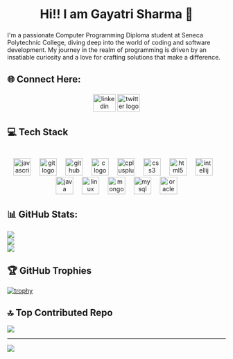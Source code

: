 <h1 align="center">Hi!! I am Gayatri Sharma 👋</h1>

###

<p align="left">I'm a passionate Computer Programming Diploma student at Seneca Polytechnic College, diving deep into the world of coding and software development. My journey in the realm of programming is driven by an insatiable curiosity and a love for crafting solutions that make a difference.</p>

###

## 🌐 Connect Here:

###

<div align="center">
  <img src="https://raw.githubusercontent.com/maurodesouza/profile-readme-generator/master/src/assets/icons/social/linkedin/default.svg" width="52" height="40" alt="linkedin logo"  />
  <img src="https://raw.githubusercontent.com/maurodesouza/profile-readme-generator/master/src/assets/icons/social/twitter/default.svg" width="52" height="40" alt="twitter logo"  />
</div>

###

## 💻 Tech Stack

###

<br clear="both">

<div align="center">
  <img src="https://cdn.jsdelivr.net/gh/devicons/devicon/icons/javascript/javascript-original.svg" height="40" alt="javascript logo"  />
  <img width="12" />
  <img src="https://skillicons.dev/icons?i=git" height="40" alt="git logo"  />
  <img width="12" />
  <img src="https://skillicons.dev/icons?i=github" height="40" alt="github logo"  />
  <img width="12" />
  <img src="https://cdn.jsdelivr.net/gh/devicons/devicon/icons/c/c-original.svg" height="40" alt="c logo"  />
  <img width="12" />
  <img src="https://cdn.jsdelivr.net/gh/devicons/devicon/icons/cplusplus/cplusplus-original.svg" height="40" alt="cplusplus logo"  />
  <img width="12" />
  <img src="https://cdn.jsdelivr.net/gh/devicons/devicon/icons/css3/css3-original.svg" height="40" alt="css3 logo"  />
  <img width="12" />
  <img src="https://cdn.jsdelivr.net/gh/devicons/devicon/icons/html5/html5-original.svg" height="40" alt="html5 logo"  />
  <img width="12" />
  <img src="https://cdn.jsdelivr.net/gh/devicons/devicon/icons/intellij/intellij-original.svg" height="40" alt="intellij logo"  />
  <img width="12" />
  <img src="https://cdn.jsdelivr.net/gh/devicons/devicon/icons/java/java-original.svg" height="40" alt="java logo"  />
  <img width="12" />
  <img src="https://cdn.jsdelivr.net/gh/devicons/devicon/icons/linux/linux-original.svg" height="40" alt="linux logo"  />
  <img width="12" />
  <img src="https://cdn.jsdelivr.net/gh/devicons/devicon/icons/mongodb/mongodb-original.svg" height="40" alt="mongodb logo"  />
  <img width="12" />
  <img src="https://cdn.jsdelivr.net/gh/devicons/devicon/icons/mysql/mysql-original.svg" height="40" alt="mysql logo"  />
  <img width="12" />
  <img src="https://cdn.jsdelivr.net/gh/devicons/devicon/icons/oracle/oracle-original.svg" height="40" alt="oracle logo"  />
</div>

###

## 📊 GitHub Stats:

![](https://github-readme-stats.vercel.app/api?username=GayatriSharma27&theme=dark&hide_border=false&include_all_commits=false&count_private=false)<br/>
![](https://github-readme-streak-stats.herokuapp.com/?user=GayatriSharma27&theme=dark&hide_border=false)<br/>
![](https://github-readme-stats.vercel.app/api/top-langs/?username=GayatriSharma27&theme=dark&hide_border=false&include_all_commits=false&count_private=false&layout=compact)

## 🏆 GitHub Trophies
[![trophy](https://github-profile-trophy.vercel.app/?username=GayatriSharma27&theme=onedark)](https://github.com/ryo-ma/github-profile-trophy)

## 🔝 Top Contributed Repo
![](https://github-contributor-stats.vercel.app/api?username=GayatriSharma27&limit=5&theme=nord&combine_all_yearly_contributions=true)

---
[![](https://visitcount.itsvg.in/api?id=GayatriSharma27&icon=0&color=0)](https://visitcount.itsvg.in)

 
###
